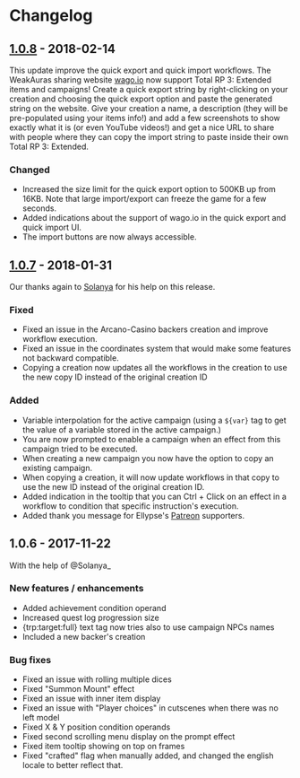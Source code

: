 # Changelog

## [1.0.8](https://github.com/Ellypse/Total-RP-3/compare/1.0.7...1.0.8) - 2018-02-14

This update improve the quick export and quick import workflows. The WeakAuras sharing website [wago.io](http://wago.io) now support Total RP 3: Extended items and campaigns! Create a quick export string by right-clicking on your creation and choosing the quick export option and paste the generated string on the website. Give your creation a name, a description (they will be pre-populated using your items info!) and add a few screenshots to show exactly what it is (or even YouTube videos!) and get a nice URL to share with people where they can copy the import string to paste inside their own Total RP 3: Extended.

### Changed

- Increased the size limit for the quick export option to 500KB up from 16KB. Note that large import/export can freeze the game for a few seconds.
- Added indications about the support of wago.io in the quick export and quick import UI.
- The import buttons are now always accessible.

## [1.0.7](https://github.com/Ellypse/Total-RP-3/compare/1.0.6...1.0.7) - 2018-01-31

Our thanks again to [Solanya](http://twitter.com/Solanya_) for his help on this release.

### Fixed

- Fixed an issue in the Arcano-Casino backers creation and improve workflow execution.
- Fixed an issue in the coordinates system that would make some features not backward compatible.
- Copying a creation now updates all the workflows in the creation to use the new copy ID instead of the original creation ID

### Added

- Variable interpolation for the active campaign (using a `${var}` tag to get the value of a variable stored in the active campaign.)
- You are now prompted to enable a campaign when an effect from this campaign tried to be executed.
- When creating a new campaign you now have the option to copy an existing campaign.
- When copying a creation, it will now update workflows in that copy to use the new ID instead of the original creation ID.
- Added indication in the tooltip that you can Ctrl + Click on an effect in a workflow to condition that specific instruction's execution.
- Added thank you message for Ellypse's [Patreon](http://patreon.com/Ellypse) supporters.

## 1.0.6  - 2017-11-22

With the help of @Solanya_

### New features / enhancements

- Added achievement condition operand
- Increased quest log progression size
- {trp:target:full} text tag now tries also to use campaign NPCs names
- Included a new backer's creation

### Bug fixes

- Fixed an issue with rolling multiple dices
- Fixed "Summon Mount" effect
- Fixed an issue with inner item display
- Fixed an issue with "Player choices" in cutscenes when there was no left model
- Fixed X & Y position condition operands
- Fixed second scrolling menu display on the prompt effect
- Fixed item tooltip showing on top on frames
- Fixed "crafted" flag when manually added, and changed the english locale to better reflect that.
